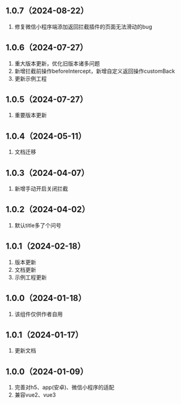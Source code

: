 ## 1.0.7（2024-08-22）
1. 修复微信小程序端添加返回拦截插件的页面无法滑动的bug
## 1.0.6（2024-07-27）
1. 重大版本更新，优化旧版本诸多问题
2. 新增拦截前操作beforeIntercept，新增自定义返回操作customBack
3. 更新示例工程
## 1.0.5（2024-07-27）
1. 重要版本更新
## 1.0.4（2024-05-11）
1. 文档迁移
## 1.0.3（2024-04-07）
1. 新增手动开启关闭拦截
## 1.0.2（2024-04-02）
1. 默认title多了个问号
## 1.0.1（2024-02-18）
1. 版本更新
2. 文档更新
3. 示例工程更新
## 1.0.0（2024-01-18）
1. 该组件仅供作者自用
## 1.0.1（2024-01-17）
1. 更新文档
## 1.0.0（2024-01-09）
1. 完善对h5、app(安卓)、微信小程序的适配
2. 兼容vue2、vue3
